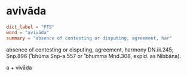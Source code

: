 # avivāda

``` toml
dict_label = "PTS"
word = "avivāda"
summary = "absence of contesting or disputing, agreement, har"
```

absence of contesting or disputing, agreement, harmony DN.iii.245; Snp.896 (˚bhūma Snp\-a.557 or ˚bhumma Mnd.308, expld. as Nibbāna).

a \+ vivāda

